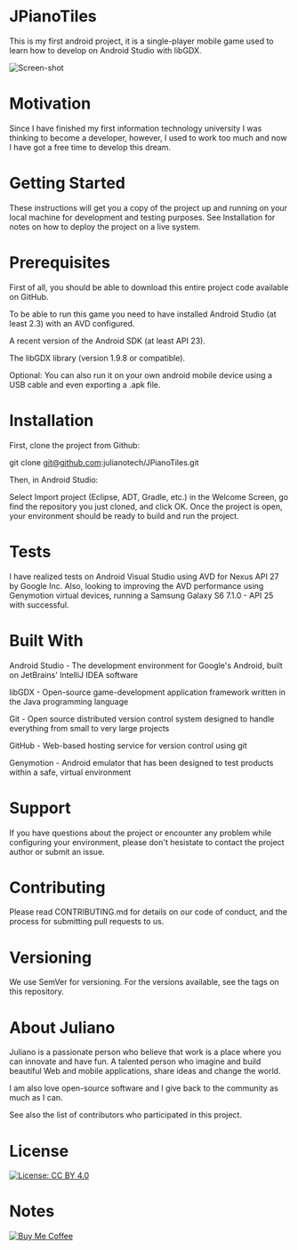# JPianoTiles

This is my first android project, it is a single-player mobile game used to learn how to develop on Android Studio with libGDX.

![Screen-shot](https://github.com/julianotech/JPianoTiles/blob/master/JPianoTiles-sample.png)

# Motivation

Since I have finished my first information technology university I was thinking to become a developer, however, I used to work too much and now I have got a free time to develop this dream.

# Getting Started

These instructions will get you a copy of the project up and running on your local machine for development and testing purposes. See Installation for notes on how to deploy the project on a live system.

# Prerequisites

First of all, you should be able to download this entire project code available on GitHub.

To be able to run this game you need to have installed Android Studio (at least 2.3) with an AVD configured. 

A recent version of the Android SDK (at least API 23). 

The libGDX library (version 1.9.8 or compatible).

Optional: You can also run it on your own android mobile device using a USB cable and even exporting a .apk file.

# Installation

First, clone the project from Github:

git clone git@github.com:julianotech/JPianoTiles.git

Then, in Android Studio:

Select Import project (Eclipse, ADT, Gradle, etc.) in the Welcome Screen, go find the repository you just cloned, and click OK.
Once the project is open, your environment should be ready to build and run the project.

# Tests

I have realized tests on Android Visual Studio using AVD for Nexus API 27 by Google Inc.
Also, looking to improving the  AVD performance using Genymotion virtual devices, running a Samsung Galaxy S6 7.1.0 - API 25 with successful.

# Built With

Android Studio - The development environment for Google's Android, built on JetBrains' IntelliJ IDEA software

libGDX - Open-source game-development application framework written in the Java programming language

Git - Open source distributed version control system designed to handle everything from small to very large projects

GitHub - Web-based hosting service for version control using git

Genymotion - Android emulator that has been designed to test products within a safe, virtual environment
    
# Support

If you have questions about the project or encounter any problem while configuring your environment, please don't hesistate to contact the project author or submit an issue.
    
# Contributing

Please read CONTRIBUTING.md for details on our code of conduct, and the process for submitting pull requests to us.
 
# Versioning

We use SemVer for versioning. For the versions available, see the tags on this repository.

# About Juliano

Juliano is a passionate person who believe that work is a place where you can innovate and have fun. A talented person who imagine and build beautiful Web and mobile applications, share ideas and change the world.

I am also love open-source software and I give back to the community as much as I can.

See also the list of contributors who participated in this project.

# License

[![License: CC BY 4.0](https://img.shields.io/badge/License-CC%20BY%204.0-lightgrey.svg)](https://creativecommons.org/licenses/by/4.0/)

# Notes

[![Buy Me Coffee](https://github.com/julianotech/JPianoTiles/blob/master/coffe.png)](https://www.paypal.me/julianotech)
